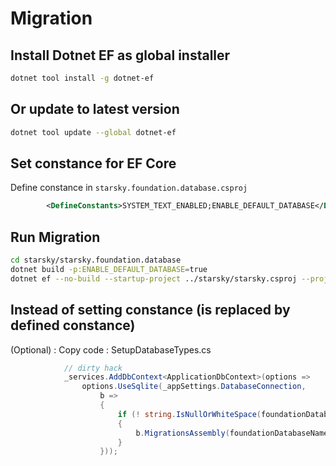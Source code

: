 
# Migration

## Install Dotnet EF as global installer
```bash
dotnet tool install -g dotnet-ef
```

## Or update to latest version
```bash
dotnet tool update --global dotnet-ef
```

## Set constance for EF Core
Define constance in `starsky.foundation.database.csproj`
```xml
        <DefineConstants>SYSTEM_TEXT_ENABLED;ENABLE_DEFAULT_DATABASE</DefineConstants>
```


## Run Migration
```bash
cd starsky/starsky.foundation.database
dotnet build -p:ENABLE_DEFAULT_DATABASE=true
dotnet ef --no-build --startup-project ../starsky/starsky.csproj --project starsky.foundation.database.csproj migrations add test
```

## Instead of setting constance (is replaced by defined constance)

(Optional) : Copy code : SetupDatabaseTypes.cs

```c#
			// dirty hack
			_services.AddDbContext<ApplicationDbContext>(options =>
				options.UseSqlite(_appSettings.DatabaseConnection, 
					b =>
					{
						if (! string.IsNullOrWhiteSpace(foundationDatabaseName) )
						{
							b.MigrationsAssembly(foundationDatabaseName);
						}
					}));
```
